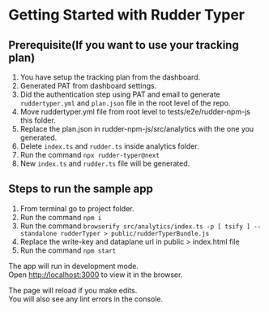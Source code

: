 # Getting Started with Rudder Typer

## Prerequisite(If you want to use your tracking plan)

1. You have setup the tracking plan from the dashboard.
2. Generated PAT from dashboard settings.
3. Did the authentication step using PAT and email to generate `ruddertyper.yml` and `plan.json` file in the root level of the repo.
4. Move ruddertyper.yml file from root level to tests/e2e/rudder-npm-js this folder.
5. Replace the plan.json in rudder-npm-js/src/analytics with the one you generated.
6. Delete `index.ts` and `rudder.ts` inside analytics folder.
7. Run the command `npx rudder-typer@next`
8. New `index.ts` and `rudder.ts` file will be generated.

## Steps to run the sample app

1. From terminal go to project folder.
2. Run the command `npm i`
3. Run the command `browserify src/analytics/index.ts -p [ tsify ] --standalone rudderTyper > public/rudderTyperBundle.js`
4. Replace the write-key and dataplane url in public > index.html file
5. Run the command `npm start`

The app will run in development mode.\
Open [http://localhost:3000](http://localhost:3000) to view it in the browser.

The page will reload if you make edits.\
You will also see any lint errors in the console.
